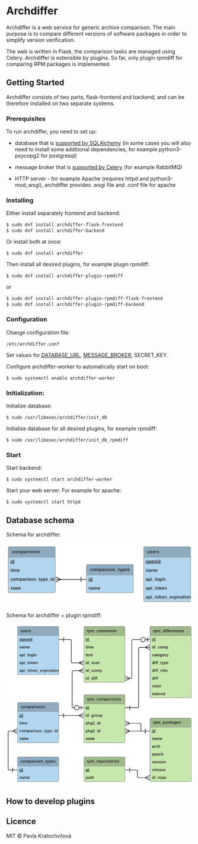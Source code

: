 # Archdiffer

Archdiffer is a web service for generic archive comparison. The main purpose is to compare different versions of software packages in order to simplify version verification.

The web is written in Flask, the comparison tasks are managed using Celery. Archdiffer is extensible by plugins. So far, only plugin rpmdiff for comparing RPM packages is implemented.

## Getting Started

Archdiffer consists of two parts, flask-frontend and backend, and can be therefore installed on two separate systems.

### Prerequisites

To run archdiffer, you need to set up:

* database that is [supported by SQLAlchemy](http://docs.sqlalchemy.org/en/latest/core/engines.html#supported-databases) (in some cases you will also need to install some additional dependencies, for example python3-psycopg2 for postgresql)

* message broker that is [supported by Celery](docs.celeryproject.org/en/latest/getting-started/brokers/index.html) (for example RabbitMQ)

* HTTP server - for example Apache (requires httpd and python3-mod_wsgi), archdiffer provides .wsgi file and .conf file for apache

### Installing

Either install separately frontend and backend:

```
$ sudo dnf install archdiffer-flask-frontend
$ sudo dnf install archdiffer-backend
```

Or install both at once:

```
$ sudo dnf install archdiffer
```

Then install all desired plugins, for example plugin rpmdiff:

```
$ sudo dnf install archdiffer-plugin-rpmdiff
```

or

```
$ sudo dnf install archdiffer-plugin-rpmdiff-flask-frontend
$ sudo dnf install archdiffer-plugin-rpmdiff-backend
```

### Configuration

Change configuration file:

```
/etc/archdiffer.conf
```

Set values for [DATABASE_URL](http://docs.sqlalchemy.org/en/latest/core/engines.html#database-urls), [MESSAGE_BROKER](http://docs.celeryproject.org/en/latest/getting-started/brokers/index.html), SECRET_KEY.

Configure archdiffer-worker to automatically start on boot:

```
$ sudo systemctl enable archdiffer-worker
```

### Initialization:

Initialize database:

```
$ sudo /usr/libexec/archdiffer/init_db
```

Initialize database for all desired plugins, for example rpmdiff:

```
$ sudo /usr/libexec/archdiffer/init_db_rpmdiff
```

### Start

Start backend:

```
$ sudo systemctl start archdiffer-worker
```

Start your web server. For example for apache:

```
$ sudo systemctl start httpd
```

## Database schema

Schema for archdiffer:

![archdiffer schema](images/erd-archdiffer.png)

Schema for archdiffer + plugin rpmdiff:

![rpmdiff schema](images/erd-rpmdiff.png)

## How to develop plugins

## Licence

MIT © Pavla Kratochvílová